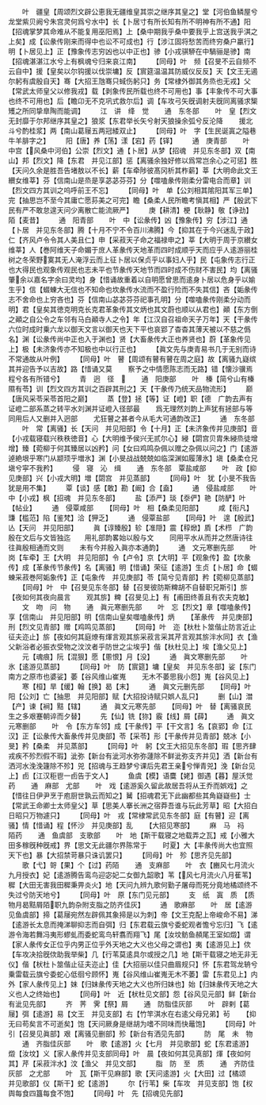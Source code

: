 <!-- { "loadSidebar": true } -->
　　叶　疆皇【周颂烈文辟公恵我无疆维皇其崇之继序其皇之】堂【河伯鱼鳞屋兮龙堂紫贝阙兮朱宫灵何爲兮水中】长【卜居寸有所长知有所不明神有所不通】阳【招魂掌梦其命难从不能复用巫阳焉】上【桑中期我乎桑中要我乎上宫送我乎淇之上矣】成【讼彖传刚来而得中也讼不可成也】行【涉江固将愁苦而终穷桑户臝行】明【卜居见上】正【豫象传志穷凶也以中正也】骖【小戎骐駵在中騧骊是骖】南【招魂湛湛江水兮上有枫魂兮归来哀江南】
　　【同母】叶　频【召旻不云自频不云自中】援【皇矣以尔钩援以伐崇墉】反【賔筵温温其防威仪反反】天【文王无遏尔躬有虞殷自天】骞【大招王虺骞只蜮伤躬只】务【常棣外御其务烝也无戎】父【常武太师皇父以修我戎】载【剥象传民所载也终不可用也】事【丰象传不可大事也终不可用也】后【瞻卬无不克巩式救尔后】调【车攻弓矢旣调射夫旣同离骚求榘矱之所同挚臯陶而能调】
　　江　讲　绛　觉
　　通　东冬部
　　叶　皇【烈文无封靡于尔邦继序其皇之】狼浆【东君举长矢兮射天狼操余弧兮反沦降
　　援北斗兮酌桂浆】两【南山葛屦五两冠緌双止】
　　【同母】叶　字【生民诞寘之隘巷牛羊腓字之】
　　阳【唐】养【荡】漾【宕】药【铎】
　　通　庚青部
　　叶　中宫【风桑中河伯】公崇【烈文】通【卜居】从梦【招魂　并见东冬部】双【南山】邦【烈文】降【东君　并见江部】惩【离骚余独好修以爲常岂余心之可惩】胜【天问久余是胜吾告堵敖以不长】薪【车牵陟彼髙冈析其柞薪】莘【大明命此文王纉女维莘】芬【信南山是烝是享苾苾芬芬】分【噬嗑彖传刚柔分雷电合而章】训【烈文四方其训之呜呼前王不忘】
　　【同母】叶　单【公刘相其隂阳其军三单】完【抽思岂不至今其庸亡愿荪美之可完】瞻【桑柔人民所瞻考愼其相】严【殷武下民有严不敢怠遑天问少离散亡能流厥严】
　　庚【耕清】梗【耿静】敬【诤劲】陌【麦昔】
　　通　阳青部
　　叶　中【讼彖传】凶【豫象传】穷【涉江】通【卜居　并见东冬部】腾【十月不宁不令百川沸腾】今【抑其在于今兴迷乱于政】仁【齐风卢令令其人美且仁】申【采菽天子命之福禄申之】莘【大明于周于京纉女维莘】人【巻阿维天子命媚于庻人革彖传天地革而四时成顺乎天而应乎人逺游丽桂树之冬荣野寞其无人淹浮云而上征卜居以保贞乎以事妇人乎】民【屯象传志行正也大得民也观象传观民也志未平也节彖传天地节而四时成不伤财不害民】均【离骚肇余以嘉名字余曰灵均】身【惜诵故重着以自明愿曾思而逺身卜居以危身乎以媮生乎】信【蝃蝀大无信也不知命也坎彖传水流而不盈行险而不失其信】吝【姤彖传志不舍命也上穷吝也】芬【信南山苾苾芬芬祀事孔明】分【噬嗑彖传刚柔分动而明】君【皇矣其徳克明克长克君革象传其文炳也其文蔚也顺以从君也】顚【东方倒之顚之自公令之车邻有马白顚寺人之令】年【江汉自召祖命天子万年】天【干彖传六位时成时乗六龙以御天文言以御天也天下平也哀郢了杳杳其薄天被以不慈之僞名】渊【讼彖传尚中正也入于渊也】贤【大畜彖传大正也养贤也】蔚【革象传见上】极【未济象传亦不知极也中以行正也】
　　【眞文先与庚青易书几于无别而诗不常通故从叶例】
　　【同母】叶　瞽【周颂有瞽有瞽在周之庭】故【离骚九嶷缤其并迎告予以吉故】路【惜诵又莫
　　察予之中情愿陈志而无路】错【懐沙骥焉程兮各有所错兮】
　　青　迥　径　
　　通　阳庚部
　　叶　榛【简兮山有榛隰有苓】训【烈文四方其训之百辟其刑之】天【干彖传乃统天品物流形】
　　巅【唐风采苓采苓首阳之巅】
　　蒸【登】拯【等】证【嶝】职【德　广韵去声有证嶝二部系蒸之转平水刘渊并证嶝入径部最
　　爲无理然刘韵上声犹有拯部与等同用后人又删并入迥部
　　尤狂瞽之甚者今从毛大可通韵改正】
　　通　东冬部
　　叶　常【离骚】长【天问　并见阳部】令【十月】正【未济象传并见庚部】音【小戎载寝载兴秩秩徳音】心【大明维予侯兴无贰尔心】綅【閟宫贝胄朱綅烝徒增增】臻【菀柳于何其臻居以凶矜】问【女曰鸡鸣杂佩以赠之杂佩以问之】门【逺游逴絶垠乎寒门从颛顼乎増氷】渊【小旻战战兢兢如临深渊如履薄氷】塡【桑柔仓兄塡兮寜不我矜】
　　侵　寝　沁　缉
　　通　东冬部　覃盐咸部
　　叶　政【抑见庚部】兴【小戎大明】増【閟宫　并见蒸部】
　　【同母】叶　犹【小旻不我告犹是用不集】
　　覃【谈】感【敢】勘【阚】合【盍】
　　通　侵盐咸部
　　叶　中【小戎】枫【招魂　并见东冬部】
　　盐【添严】琰【沗俨】艳【防酽】叶【帖业】
　　通　侵覃咸部
　　【同母】叶　相【桑柔见阳部】
　　咸【衔凡】豏【槛范】陷【鉴梵】洽【狎乏】
　　通　侵覃盐部
　　【同母】叶　遑【殷武】亾【天问　并见阳部】
　　眞【谆臻殷】轸【准隠】震【稕焮】貭【术栉　广韵殷在文后与文皆独迄　　用礼部韵畧始以殷与文
　　同用平水从而并之然唐诗往往眞殷相通而文则
　　未有今并殷入眞亦本通韵】
　　通　文元寒删先部
　　叶　岗【车牵】王【大明　并见阳部】令【卢令】京【大明】平【观象传】盈【坎彖传】成【革彖传节彖传】名【离骚】明【惜诵】荣征【逺游】生贞【卜居】命【蝃蝀采菽巻阿姤象传】正【屯象传　并见庚部】苓【简兮见青部】矜【菀柳见蒸部】
　　【同母】叶　中【召旻见东冬部】替【召旻彼防斯粺胡不自替职兄斯引】旂【夜如何其夜向晨言
　　观其旂】粺【召旻见上】有【甫田终善且有农夫克敏】
　　文　吻　问　物
　　通　眞元寒删先部
　　叶　忘【烈文】章【噬嗑彖传】享【信南山　并见阳部】明【信南山皇矣噬嗑彖传】炳
　　【革彖传　并见庚部】刑【烈文见青部】赠【鸡鸣见蒸部】
　　【同母】叶　迩【杕杜卜筮偕止防言近止征夫迩止】旂【夜如何其庭燎有煇言观其旂采菽言采其芹言观其旂泮水同】衣【渔父新浴者必振衣受物之汶汶者乎防世之尘埃乎】偕【杕杜见上】埃【渔父见上】
　　元【魂痕】阮【混狠】愿【慁恨】月【没】
　　通　眞文寒删先部
　　叶　氷【逺游见蒸部】
　　【同母】叶　防【賔筵】墉【皇矣　并见东冬部】娑【东门南方之原市也婆娑】萎【谷风维山崔嵬
　　无木不萎思我小怨】嵬【谷风见上】
　　寒【桓】旱【缓】翰【换】曷【末】
　　通　眞文元删先部
　　【同母】叶　阳【公刘】亡【抽思　并见阳部】赋【大招投诗赋只娯人乱只】
　　删【山】澘【产】谏【裥】黠【辖】
　　通　眞文元寒先部
　　【同母】叶　替【离骚哀民生之多艰蹇朝谇而夕替】
　　先【仙】铣【狝】霰【线】屑【薛】
　　通　眞文元寒删部
　　叶　令【东方车邻】成【干彖传】平【干文言】名【哀郢】命【江汉】正【讼彖传大畜彖传并见庚部】苓【采苓】形【干彖传并见青部】兢冰【小旻】矜【桑柔　并见蒸部】
　　【同母】叶　躬【文王大招见东冬部】瑕【思齐肆戎疾不殄烈假不瑕】泚弥【新台有泚河水弥弥蘧除不鲜泚弥支齐并见】洒【新台有洒河水浼浼籧除不殄】兕【招魂与王趋梦兮课后先君王亲兮惮青兕】浼【新台见上】卣【江汉秬鬯一卣告于文人】
　　鱼虞【模】语麌【姥】御遇【暮】屋沃觉药
　　通　麻部　尤部
　　叶　戏【逺游奚久留此故居吾将从王乔而娯戏】之【惜往日伊尹烹于庖厨世孰云而知之】觺【招魂君无下此幽都些其角嶷嶷些】士【常武王命卿士太师皇父】草【思美人搴长洲之宿莽吾谁与玩此芳草】昭【大招白日昭只万物遽只】
　　【同母】叶　戎【常棣常武见东冬部】庭【有瞽】迎【离骚】情【惜诵】程【怀沙　并见庚部】乱
　　【大招见寒部】
　　麻　马　祃　陌药
　　通　鱼虞部　支歌部
　　叶　地【斯干载寝之地载弄之瓦】戒【小雅大田多稼旣种旣戒】界【思文无此疆尔界陈常于
　　时夏】大【丰彖传尚大也宜照天下也】暴【大招禁苛暴只诛讥罢只】
　　【同母】叶　殄【思齐见先部】
　　歌【弋】哿【果】个【过】药陌
　　通　支麻部
　　叶　衣【豳风七月流火九月授衣】妃【逺游腾告鸾鸟迎宓妃二女御九韶歌】苇【风七月流火八月萑苇】穉【大田无害我田穉秉畀炎火】地【天问九辨九歌何勤子屠母而死分竟地橘颂终不失过兮防天地兮】
　　【同母】叶　原【东门见元部】
　　支　纸　寘　质　【质物月曷黠屑陌职九韵杂附支脂之防齐佳灰】
　　通　歌麻部
　　叶　居【逺游见鱼虞部】揥【葛屦宛然左辟佩其象揥是以为刺】帝【文王克配上帝峻命不易】涕【逺游长太息而掩涕聊抑志而自弭】归【东君载云旗兮委蛇观者憺兮忘归】飞【逺游令海若舞冯夷形蟉虬而委蛇鸾鸟轩翥而翔飞】尾【汝坟鲂鱼頳尾王室如燬】谓【家人彖传女正位乎内男正位乎外天地之大义也父母之谓也】夷【逺游见上】佽【车攻决拾旣佽助我举柴】几【行苇莫逺具尔或授之几】地【斯干载寝之地无非无仪】偕【枤杜卜筮偕止征夫迩止】佳【大招丽以佳只曲眉规只】怀【东君驾龙辀兮乗雷载云旗兮委蛇心低徊兮顾怀】嵬【谷风维山崔嵬无木不萎】雷【东君见上】内外【家人彖传见上】妹【归妹彖传天地之大义也所归妹也】始【归妹彖传天地之大义也人之终始也】
　　【同母】叶　近【枤杜见文部】怨【谷风见元部】鲜【新台有泚见先部】
　　齐　荠　霁【祭】屑
　　通　防脂佳灰部
　　叶　辟剌【葛屦】弭【逺游】易【文王　并见支部】右【竹竿淇水在右逺父母兄弟】茍
　　【抑无曰苟矣言不可逝矣】饱【天问厥身是继胡为嗜不同味而快鼂饱】
　　【同母】叶　引【召旻见眞部】艰【离骚见删部】殄【新台有洒见先部】
　　防　尾　未　物
　　通　齐脂佳灰部
　　叶　歌【逺游】火【七月　并见歌部】蛇【东君逺游】燬【汝坟】义【家人彖传并见支部同母】叶　晨【夜如何其见真部】煇【夜如何其】芹【采菽泮水】汶【渔父　并见文部】
　　脂　防　至　质
　　通　齐防佳灰部　之尤部
　　叶　瓦【斯干见麻部】歌【天问逺游】火【大田】过【橘颂　并见歌部】仪【斯干】蛇【逺游】
　　尔【行苇】柴【车攻　并见支部】饱【权舆每食四簋每食不饱】
　　【同母】叶　先【招魂见先部】
